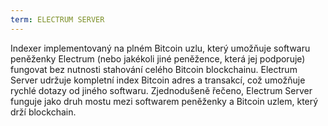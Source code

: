 ```yaml
---
term: ELECTRUM SERVER
---
```


Indexer implementovaný na plném Bitcoin uzlu, který umožňuje softwaru peněženky Electrum (nebo jakékoli jiné peněžence, která jej podporuje) fungovat bez nutnosti stahování celého Bitcoin blockchainu. Electrum Server udržuje kompletní index Bitcoin adres a transakcí, což umožňuje rychlé dotazy od jiného softwaru. Zjednodušeně řečeno, Electrum Server funguje jako druh mostu mezi softwarem peněženky a Bitcoin uzlem, který drží blockchain.